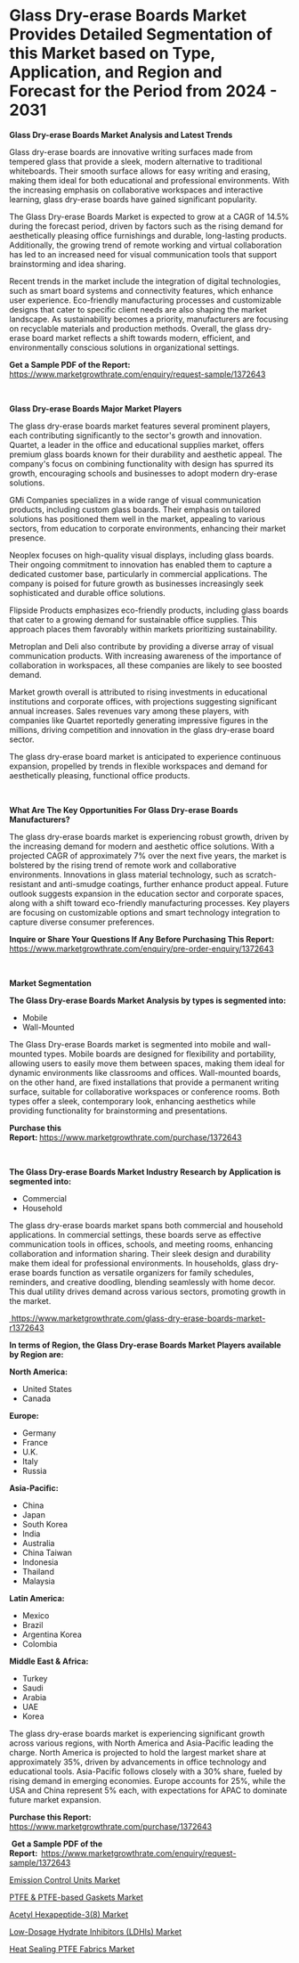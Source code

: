 <p><h1>Glass Dry-erase Boards Market Provides Detailed Segmentation of this Market based on Type, Application, and Region and Forecast for the Period from 2024 - 2031</h1></p><p><strong>Glass Dry-erase Boards Market Analysis and Latest Trends</strong></p>
<p><p>Glass dry-erase boards are innovative writing surfaces made from tempered glass that provide a sleek, modern alternative to traditional whiteboards. Their smooth surface allows for easy writing and erasing, making them ideal for both educational and professional environments. With the increasing emphasis on collaborative workspaces and interactive learning, glass dry-erase boards have gained significant popularity.</p><p>The Glass Dry-erase Boards Market is expected to grow at a CAGR of 14.5% during the forecast period, driven by factors such as the rising demand for aesthetically pleasing office furnishings and durable, long-lasting products. Additionally, the growing trend of remote working and virtual collaboration has led to an increased need for visual communication tools that support brainstorming and idea sharing.</p><p>Recent trends in the market include the integration of digital technologies, such as smart board systems and connectivity features, which enhance user experience. Eco-friendly manufacturing processes and customizable designs that cater to specific client needs are also shaping the market landscape. As sustainability becomes a priority, manufacturers are focusing on recyclable materials and production methods. Overall, the glass dry-erase board market reflects a shift towards modern, efficient, and environmentally conscious solutions in organizational settings.</p></p>
<p><strong>Get a Sample PDF of the Report:&nbsp;</strong> <a href="https://www.marketgrowthrate.com/enquiry/request-sample/1372643">https://www.marketgrowthrate.com/enquiry/request-sample/1372643</a></p>
<p>&nbsp;</p>
<p><strong>Glass Dry-erase Boards Major Market Players</strong></p>
<p><p>The glass dry-erase boards market features several prominent players, each contributing significantly to the sector's growth and innovation. Quartet, a leader in the office and educational supplies market, offers premium glass boards known for their durability and aesthetic appeal. The company's focus on combining functionality with design has spurred its growth, encouraging schools and businesses to adopt modern dry-erase solutions.</p><p>GMi Companies specializes in a wide range of visual communication products, including custom glass boards. Their emphasis on tailored solutions has positioned them well in the market, appealing to various sectors, from education to corporate environments, enhancing their market presence.</p><p>Neoplex focuses on high-quality visual displays, including glass boards. Their ongoing commitment to innovation has enabled them to capture a dedicated customer base, particularly in commercial applications. The company is poised for future growth as businesses increasingly seek sophisticated and durable office solutions.</p><p>Flipside Products emphasizes eco-friendly products, including glass boards that cater to a growing demand for sustainable office supplies. This approach places them favorably within markets prioritizing sustainability.</p><p>Metroplan and Deli also contribute by providing a diverse array of visual communication products. With increasing awareness of the importance of collaboration in workspaces, all these companies are likely to see boosted demand.</p><p>Market growth overall is attributed to rising investments in educational institutions and corporate offices, with projections suggesting significant annual increases. Sales revenues vary among these players, with companies like Quartet reportedly generating impressive figures in the millions, driving competition and innovation in the glass dry-erase board sector.</p><p>The glass dry-erase board market is anticipated to experience continuous expansion, propelled by trends in flexible workspaces and demand for aesthetically pleasing, functional office products.</p></p>
<p>&nbsp;</p>
<p><strong>What Are The Key Opportunities For Glass Dry-erase Boards Manufacturers?</strong></p>
<p><p>The glass dry-erase boards market is experiencing robust growth, driven by the increasing demand for modern and aesthetic office solutions. With a projected CAGR of approximately 7% over the next five years, the market is bolstered by the rising trend of remote work and collaborative environments. Innovations in glass material technology, such as scratch-resistant and anti-smudge coatings, further enhance product appeal. Future outlook suggests expansion in the education sector and corporate spaces, along with a shift toward eco-friendly manufacturing processes. Key players are focusing on customizable options and smart technology integration to capture diverse consumer preferences.</p></p>
<p><strong>Inquire or Share Your Questions If Any Before Purchasing This Report:</strong> <a href="https://www.marketgrowthrate.com/enquiry/pre-order-enquiry/1372643">https://www.marketgrowthrate.com/enquiry/pre-order-enquiry/1372643</a></p>
<p>&nbsp;</p>
<p><strong>Market Segmentation</strong></p>
<p><strong>The Glass Dry-erase Boards Market Analysis by types is segmented into:</strong></p>
<p><ul><li>Mobile</li><li>Wall-Mounted</li></ul></p>
<p><p>The Glass Dry-erase Boards market is segmented into mobile and wall-mounted types. Mobile boards are designed for flexibility and portability, allowing users to easily move them between spaces, making them ideal for dynamic environments like classrooms and offices. Wall-mounted boards, on the other hand, are fixed installations that provide a permanent writing surface, suitable for collaborative workspaces or conference rooms. Both types offer a sleek, contemporary look, enhancing aesthetics while providing functionality for brainstorming and presentations.</p></p>
<p><strong>Purchase this Report:&nbsp;</strong><a href="https://www.marketgrowthrate.com/purchase/1372643">https://www.marketgrowthrate.com/purchase/1372643</a></p>
<p>&nbsp;</p>
<p><strong>The Glass Dry-erase Boards Market Industry Research by Application is segmented into:</strong></p>
<p><ul><li>Commercial</li><li>Household</li></ul></p>
<p><p>The glass dry-erase boards market spans both commercial and household applications. In commercial settings, these boards serve as effective communication tools in offices, schools, and meeting rooms, enhancing collaboration and information sharing. Their sleek design and durability make them ideal for professional environments. In households, glass dry-erase boards function as versatile organizers for family schedules, reminders, and creative doodling, blending seamlessly with home decor. This dual utility drives demand across various sectors, promoting growth in the market.</p></p>
<p><a href="https://www.marketgrowthrate.com/glass-dry-erase-boards-market-r1372643">&nbsp;https://www.marketgrowthrate.com/glass-dry-erase-boards-market-r1372643</a></p>
<p><strong>In terms of Region, the Glass Dry-erase Boards Market Players available by Region are:</strong></p>
<p>
    <p> <strong> North America: </strong>
        <ul>
            <li>United States</li>
            <li>Canada</li>
        </ul>
        </p> 
    <p> <strong> Europe: </strong>
        <ul>
            <li>Germany</li>
            <li>France</li>
            <li>U.K.</li>
            <li>Italy</li>
            <li>Russia</li>
        </ul>
        </p> 
    <p> <strong> Asia-Pacific: </strong>
        <ul>
            <li>China</li>
            <li>Japan</li>
            <li>South Korea</li>
            <li>India</li>
            <li>Australia</li>
            <li>China Taiwan</li>
            <li>Indonesia</li>
            <li>Thailand</li>
            <li>Malaysia</li>
        </ul>
        </p> 
    <p> <strong> Latin America: </strong>
        <ul>
            <li>Mexico</li>
            <li>Brazil</li>
            <li>Argentina Korea</li>
            <li>Colombia</li>
        </ul>
        </p> 
    <p> <strong> Middle East & Africa: </strong>
        <ul>
            <li>Turkey</li>
            <li>Saudi</li>
            <li>Arabia</li>
            <li>UAE</li>
            <li>Korea</li>
        </ul>
    </p>
    </p>
<p><p>The glass dry-erase boards market is experiencing significant growth across various regions, with North America and Asia-Pacific leading the charge. North America is projected to hold the largest market share at approximately 35%, driven by advancements in office technology and educational tools. Asia-Pacific follows closely with a 30% share, fueled by rising demand in emerging economies. Europe accounts for 25%, while the USA and China represent 5% each, with expectations for APAC to dominate future market expansion.</p></p>
<p><strong>Purchase this Report: </strong><a href="https://www.marketgrowthrate.com/purchase/1372643">https://www.marketgrowthrate.com/purchase/1372643</a></p>
<p>&nbsp;<strong>Get a Sample PDF of the Report:&nbsp;&nbsp;</strong><a href="https://www.marketgrowthrate.com/enquiry/request-sample/1372643">https://www.marketgrowthrate.com/enquiry/request-sample/1372643</a></p>
<p><strong></strong></p>
<p><p><a href="https://medium.com/@mnjon30_19191/emission-control-units-market-trends-focusing-on-emission-control-units-market-insight-and-e5ee91666448">Emission Control Units Market</a></p><p><a href="https://issuu.com/reportprime-2/docs/ptfe-ptfe-based-gaskets-market-size_745aa5dd7844a6">PTFE & PTFE-based Gaskets Market</a></p><p><a href="https://github.com/ashepherd82/Market-Research-Report-List-6/blob/main/acetyl-hexapeptide-38-market.md">Acetyl Hexapeptide-3(8) Market</a></p><p><a href="https://github.com/JakirUddin651/Market-Research-Report-List-1/blob/main/low-dosage-hydrate-inhibitors-ldhis-market.md">Low-Dosage Hydrate Inhibitors (LDHIs) Market</a></p><p><a href="https://issuu.com/reportprime-2/docs/heat-sealing-ptfe-fabrics-market-si_1bcc36b5cb1430">Heat Sealing PTFE Fabrics Market</a></p></p>